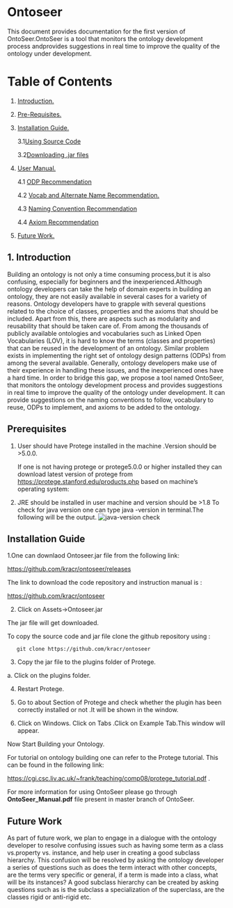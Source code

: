 # Ontoseer
This document provides documentation for the first version of OntoSeer.OntoSeer is a tool that monitors the ontology development process andprovides suggestions in real time to improve the quality of the ontology under development.


# Table of Contents
1. [ Introduction. ](#intro)

2. [ Pre-Requisites. ](#prerequisites)

3. [ Installation Guide. ](#InstallationGuide)

	3.1[Using Source Code](#code)
	
	3.2[Downloading .jar files](#exe)

4. [ User Manual. ](#UserManual)

   4.1 [ ODP Recommendation ](#ODP)
   
   4.2 [ Vocab and Alternate Name Recommendation. ](#Vocab)
   
   4.3 [Naming Convention Recommendation](#Naming)
   
   4.4 [Axiom Recommendation](#Axiom)
   
5. [ Future Work. ](#future)

<a name="intro"></a>

## 1. Introduction
Building an ontology is not only a time consuming process,but it is also confusing, especially for beginners and the inexperienced.Although ontology developers can take the help of domain experts in building an ontology, they are not easily available in several cases for a variety of reasons. Ontology developers have to grapple with several questions related to the choice of classes, properties and the axioms that should be included. Apart from this, there are aspects such as modularity and reusability that should be taken care of. From among the thousands of publicly available ontologies and vocabularies such as Linked Open Vocabularies (LOV), it is hard to know the terms (classes and properties) that can be reused in the development of an ontology. Similar problem exists in implementing the right set of ontology design patterns (ODPs)
from among the several available. Generally, ontology developers make use of their experience in handling these issues, and the inexperienced ones have a hard time. In order to bridge this gap, we propose a tool named OntoSeer, that monitors the ontology development process and provides suggestions in real time to improve the quality of the ontology under development. It can provide suggestions on the naming conventions to follow, vocabulary to reuse, ODPs to implement, and axioms to
be added to the ontology.
                            
			    
## Prerequisites

1. User should have Protege installed in the machine .Version  should be >5.0.0.

 	If one is not having protege or protege5.0.0 or higher installed they can download latest version of protege from https://protege.stanford.edu/products.php based on machine’s operating system:
	

2. JRE should be installed in user machine and version should be  >1.8
   To check for java version one can type java -version in terminal.The following will be the output. 
   ![java-version check](/home/pramit67/Desktop/Onto1.png)


## Installation Guide

1.One can downlaod Ontoseer.jar file from the  following link:

https://github.com/kracr/ontoseer/releases

The link to download the code repository and instruction manual is :

https://github.com/kracr/ontoseer

2. Click on Assets->Ontoseer.jar

The jar file will get downloaded.

To copy the source code and jar file clone the github repository using   :

       git clone https://github.com/kracr/ontoseer


3. Copy the jar file to the plugins folder of Protege.

a. Click on the plugins folder.

4. Restart Protege.

5. Go to about Section of Protege and check whether the plugin has been correctly installed or not .It will be shown in the window.


6. Click on Windows. Click on Tabs .Click on Example Tab.This window will appear.

Now Start Building your Ontology.

For tutorial on ontology building one can refer to the Protege tutorial. This can be found in the following link:

https://cgi.csc.liv.ac.uk/~frank/teaching/comp08/protege_tutorial.pdf .

For more information for using OntoSeer please go through **OntoSeer_Manual.pdf** file present in master branch of OntoSeer. 

## Future Work

As part of future work, we plan to engage in a dialogue with the ontology developer to resolve confusing issues such as having some term as a class vs.property vs. instance, and help user in creating a good subclass hierarchy. This confusion will be resolved by asking the ontology developer a series of questions such as does the term interact with other concepts, are the terms very specific or general, if a term is made into a class, what will be its instances? A good subclass hierarchy can be created by asking questions such as is the subclass a specialization of the superclass, are the classes rigid or anti-rigid etc.



